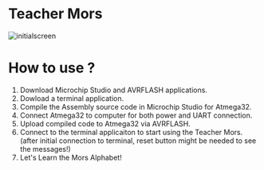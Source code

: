 # Teacher Mors
![initialscreen](https://github.com/digdemyildiz/Teacher-Mors/assets/100163247/e74b4763-d2c6-4bbf-a1c0-935a82bb3dbb)

# How to use ?
1) Download Microchip Studio and AVRFLASH applications.
2) Dowload a terminal application.
3) Compile the Assembly source code in Microchip Studio for Atmega32.
4) Connect Atmega32 to computer for both power and UART connection.
5) Upload compiled code to Atmega32 via AVRFLASH.
6) Connect to the terminal applicaiton to start using the Teacher Mors. (after initial connection to terminal, reset button might be needed to see the messages!)
7) Let's Learn the Mors Alphabet!
